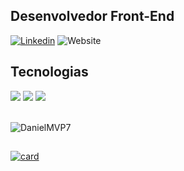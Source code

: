 ## Desenvolvedor Front-End

[![Linkedin](https://img.shields.io/badge/LinkedIn-0077B5?style=for-the-badge&logo=linkedin&logoColor=white)](https://www.linkedin.com/in/daniel-araujo-moura/)
![Website](https://img.shields.io/badge/portfólio-0A0A0A?style=for-the-badge&logo=dev.to&logoColor=white)

## Tecnologias

<div>
  <img src="https://img.shields.io/badge/JavaScript-F7DF1E?style=for-the-badge&logo=javascript&logoColor=black">
  <img src="https://img.shields.io/badge/CSS3-1572B6?style=for-the-badge&logo=css3&logoColor=white">
  <img src="https://img.shields.io/badge/HTML5-E34F26?style=for-the-badge&logo=html5&logoColor=white"> <br><br>
  
  ![DanielMVP7](https://github-readme-stats.vercel.app/api/top-langs/?username=DanielMVP7&layout=compact&theme=dark)
</div>

##

<div>
  
  [![card](https://github-readme-stats.vercel.app/api?username=DanielMVP7&theme=dark&show_icons=true)](https://github.com/anuraghazra/github-readme-stats)
  
  
</div>



